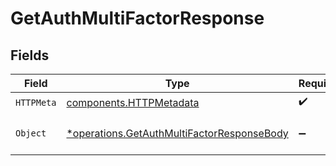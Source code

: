 # GetAuthMultiFactorResponse


## Fields

| Field                                                                                                   | Type                                                                                                    | Required                                                                                                | Description                                                                                             |
| ------------------------------------------------------------------------------------------------------- | ------------------------------------------------------------------------------------------------------- | ------------------------------------------------------------------------------------------------------- | ------------------------------------------------------------------------------------------------------- |
| `HTTPMeta`                                                                                              | [components.HTTPMetadata](../../models/components/httpmetadata.md)                                      | :heavy_check_mark:                                                                                      | N/A                                                                                                     |
| `Object`                                                                                                | [*operations.GetAuthMultiFactorResponseBody](../../models/operations/getauthmultifactorresponsebody.md) | :heavy_minus_sign:                                                                                      | a list of MultiFactorAuthSchema objects                                                                 |